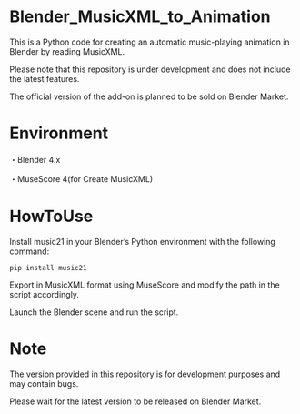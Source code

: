 # Blender_MusicXML_to_Animation

This is a Python code for creating an automatic music-playing animation in Blender by reading MusicXML.

Please note that this repository is under development and does not include the latest features.

The official version of the add-on is planned to be sold on Blender Market.


# Environment

・Blender 4.x

・MuseScore 4(for Create MusicXML)　




# HowToUse

Install music21 in your Blender’s Python environment with the following command:

```
pip install music21
```

Export in MusicXML format using MuseScore and modify the path in the script accordingly.

Launch the Blender scene and run the script.

# Note

The version provided in this repository is for development purposes and may contain bugs.

Please wait for the latest version to be released on Blender Market.